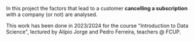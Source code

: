 In this project the factors that lead to a customer **cancelling a subscription** with a company (or not) are analysed.

This work has been done in 2023/2024 for the course "Introduction to Data Science", lectured by Alípio Jorge and Pedro Ferreira, teachers @ FCUP.
